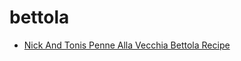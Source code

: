 # bettola

 * [Nick And Tonis Penne Alla Vecchia Bettola Recipe](../../index/n/nick-and-tonis-penne-alla-vecchia-bettola-recipe.json)
